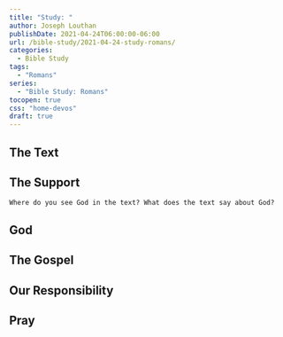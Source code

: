 ```yaml
---
title: "Study: "
author: Joseph Louthan
publishDate: 2021-04-24T06:00:00-06:00
url: /bible-study/2021-04-24-study-romans/
categories:
  - Bible Study
tags:
  - "Romans"
series:
  - "Bible Study: Romans"
tocopen: true
css: "home-devos"
draft: true
---
```

## The Text

## The Support

<div style="page-break-after: always;"></div>

`Where do you see God in the text? What does the text say about God?`

## God

## The Gospel

## Our Responsibility

## Pray

<div style="font-variant: small-caps;">

</div>
&nbsp;


